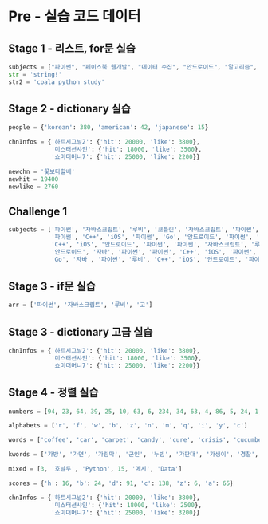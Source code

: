 # Pre - 실습 코드 데이터

## Stage 1 - 리스트, for문 실습

```python
subjects = ["파이썬", "페이스북 웹개발", "데이터 수집", "안드로이드", "알고리즘", "Javascript", "iOS"]
str = 'string!'
str2 = 'coala python study'
```



## Stage 2 - dictionary 실습

```python
people = {'korean': 380, 'american': 42, 'japanese': 15}

chnInfos = {'하트시그널2': {'hit': 20000, 'like': 3800},
            '미스터션샤인': {'hit': 18000, 'like': 3500},
            '쇼미더머니7': {'hit': 25000, 'like': 2200}}
            
newchn = '꽃보다할배'
newhit = 19400
newlike = 2760
```



## Challenge 1

```python
subjects = ['파이썬', '자바스크립트', '루비', '코틀린', '자바스크립트', '파이썬',
            '파이썬', 'C++', 'iOS', '파이썬', 'Go', '안드로이드', '파이썬', '루비',
            'C++', 'iOS', '안드로이드', '파이썬', '파이썬', '자바스크립트', '루비',
            '안드로이드', '자바', '파이썬', '파이썬', 'C++', 'iOS', '파이썬',
            'Go', '자바', '파이썬', '루비', 'C++', 'iOS', '안드로이드', '파이썬']
```



## Stage 3 - if문 실습

```python
arr = ['파이썬', '자바스크립트', '루비', '고']
```



## Stage 3 - dictionary 고급 실습

```python
chnInfos = {'하트시그널2': {'hit': 20000, 'like': 3800},
            '미스터션샤인': {'hit': 18000, 'like': 3500},
            '쇼미더머니7': {'hit': 25000, 'like': 2200}}
```



## Stage 4 - 정렬 실습

```python
numbers = [94, 23, 64, 39, 25, 10, 63, 6, 234, 34, 63, 4, 86, 5, 24, 1, 631, 90]

alphabets = ['r', 'f', 'w', 'b', 'z', 'n', 'm', 'q', 'i', 'y', 'c']

words = ['coffee', 'car', 'carpet', 'candy', 'cure', 'crisis', 'cucumber']

kwords = ['가방', '가면', '가림막', '군인', '누빔', '가판대', '가생이', '경찰', '기업']

mixed = [3, '호날두', 'Python', 15, '메시', 'Data']

scores = {'h': 16, 'b': 24, 'd': 91, 'c': 138, 'z': 6, 'a': 65}

chnInfos = {'하트시그널2': {'hit': 20000, 'like': 3800},
            '미스터션샤인': {'hit': 18000, 'like': 2500},
            '쇼미더머니7': {'hit': 25000, 'like': 3200}}
```



